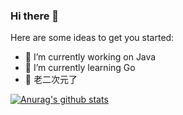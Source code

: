 ### Hi there 👋


Here are some ideas to get you started:

- 🔭 I’m currently working on Java
- 🌱 I’m currently learning Go
- 🤔 老二次元了

[![Anurag's github stats](https://github-readme-stats.vercel.app/api?username=lcl1992421)](https://github.com/anuraghazra/github-readme-stats)

